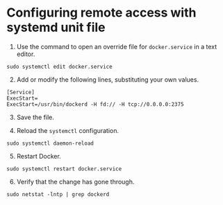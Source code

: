 # Configuring remote access with systemd unit file

1. Use the command to open an override file for `docker.service` in a text editor.

```console 
sudo systemctl edit docker.service 
``` 
2. Add or modify the following lines, substituting your own values.

```systemd
[Service]
ExecStart=
ExecStart=/usr/bin/dockerd -H fd:// -H tcp://0.0.0.0:2375
```
3. Save the file.

4. Reload the `systemctl` configuration.

```console
sudo systemctl daemon-reload
```

5. Restart Docker.

```console
sudo systemctl restart docker.service
```

6. Verify that the change has gone through.

```console 
sudo netstat -lntp | grep dockerd
```